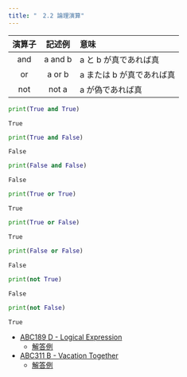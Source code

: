 ```yaml
---
title: "　2.2 論理演算"
---
```


|演算子|記述例|意味|
|:-:|:-:|:--|
|and|a and b|a と b が真であれば真|
|or|a or b|a または b が真であれば真|
|not|not a|a が偽であれば真|

```python:サンプルコード：sample_140.py
print(True and True)
```

```text:実行結果
True
```

```python:サンプルコード：sample_141.py
print(True and False)
```

```text:実行結果
False
```

```python:サンプルコード：sample_142.py
print(False and False)
```

```text:実行結果
False
```

```python:サンプルコード：sample_143.py
print(True or True)
```

```text:実行結果
True
```

```python:サンプルコード：sample_144.py
print(True or False)
```

```text:実行結果
True
```

```python:サンプルコード：sample_145.py
print(False or False)
```

```text:実行結果
False
```

```python:サンプルコード：sample_146.py
print(not True)
```

```text:実行結果
False
```

```python:サンプルコード：sample_147.py
print(not False)
```

```text:実行結果
True
```

- [ABC189 D - Logical Expression](https://atcoder.jp/contests/abc189/tasks/abc189_d)
    - [解答例](https://atcoder.jp/contests/abc189/submissions/31554731)
- [ABC311 B - Vacation Together](https://atcoder.jp/contests/abc311/tasks/abc311_b)
    - [解答例](https://atcoder.jp/contests/abc311/submissions/48663839)